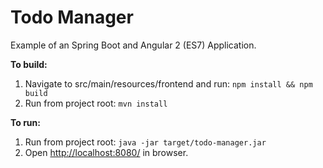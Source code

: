 # Todo Manager
Example of an Spring Boot and Angular 2 (ES7) Application.

**To build:**

1. Navigate to src/main/resources/frontend and run: 
`npm install && npm build`
2. Run from project root: `mvn install`

**To run:**

1. Run from project root: `java -jar target/todo-manager.jar`
2. Open [http://localhost:8080/](http://localhost:8080/) in browser.
